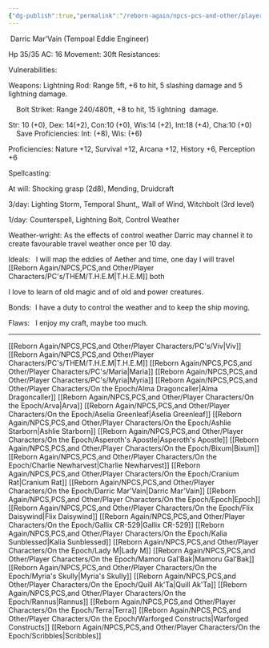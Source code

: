 ```yaml
---
{"dg-publish":true,"permalink":"/reborn-again/npcs-pcs-and-other/player-characters/on-the-epoch/darric-mar-vain/"}
---
```


 Darric Mar'Vain (Tempoal Eddie Engineer)

Hp 35/35 AC: 16 Movement: 30ft Resistances:

Vulnerabilities:

Weapons: Lightning Rod: Range 5ft, +6 to hit, 5 slashing damage and 5 lightning damage.

    Bolt Striket: Range 240/480ft, +8 to hit, 15 lightning  damage.

Str: 10 (+0), Dex: 14(+2), Con:10 (+0), Wis:14 (+2), Int:18 (+4), Cha:10 (+0)         Save Proficiencies: Int: (+8), Wis: (+6)

Proficiencies: Nature +12, Survival +12, Arcana +12, History +6, Perception +6

  

Spellcasting:

At will: Shocking grasp (2d8), Mending, Druidcraft

3/day: Lighting Storm, Temporal Shunt,, Wall of Wind, Witchbolt (3rd level)

1/day: Counterspell, Lightning Bolt, Control Weather

Weather-wright: As the effects of control weather Darric may channel it to create favourable travel weather once per 10 day.

Ideals:   I will map the eddies of Aether and time, one day I will travel [[Reborn Again/NPCS,PCS,and Other/Player Characters/PC's/THEM/T.H.E.M\|T.H.E.M]] both

I love to learn of old magic and of old and power creatures.

Bonds:  I have a duty to control the weather and to keep the ship moving.

Flaws:   I enjoy my craft, maybe too much.

---
[[Reborn Again/NPCS,PCS,and Other/Player Characters/PC's/Viv\|Viv]]
[[Reborn Again/NPCS,PCS,and Other/Player Characters/PC's/THEM/T.H.E.M\|T.H.E.M]]
[[Reborn Again/NPCS,PCS,and Other/Player Characters/PC's/Maria\|Maria]]
[[Reborn Again/NPCS,PCS,and Other/Player Characters/PC's/Myria\|Myria]]
[[Reborn Again/NPCS,PCS,and Other/Player Characters/On the Epoch/Alma Dragoncaller\|Alma Dragoncaller]]
[[Reborn Again/NPCS,PCS,and Other/Player Characters/On the Epoch/Arva\|Arva]]
[[Reborn Again/NPCS,PCS,and Other/Player Characters/On the Epoch/Aselia Greenleaf\|Aselia Greenleaf]]
[[Reborn Again/NPCS,PCS,and Other/Player Characters/On the Epoch/Ashlie Starborn\|Ashlie Starborn]]
[[Reborn Again/NPCS,PCS,and Other/Player Characters/On the Epoch/Asperoth's Apostle\|Asperoth's Apostle]]
[[Reborn Again/NPCS,PCS,and Other/Player Characters/On the Epoch/Bixum\|Bixum]]
[[Reborn Again/NPCS,PCS,and Other/Player Characters/On the Epoch/Charlie Newharvest\|Charlie Newharvest]]
[[Reborn Again/NPCS,PCS,and Other/Player Characters/On the Epoch/Cranium Rat\|Cranium Rat]]
[[Reborn Again/NPCS,PCS,and Other/Player Characters/On the Epoch/Darric Mar'Vain\|Darric Mar'Vain]]
[[Reborn Again/NPCS,PCS,and Other/Player Characters/On the Epoch/Epoch\|Epoch]]
[[Reborn Again/NPCS,PCS,and Other/Player Characters/On the Epoch/Flix Daisywind\|Flix Daisywind]]
[[Reborn Again/NPCS,PCS,and Other/Player Characters/On the Epoch/Gallix CR-529\|Gallix CR-529]]
[[Reborn Again/NPCS,PCS,and Other/Player Characters/On the Epoch/Kalia Sunblessed\|Kalia Sunblessed]]
[[Reborn Again/NPCS,PCS,and Other/Player Characters/On the Epoch/Lady M\|Lady M]]
[[Reborn Again/NPCS,PCS,and Other/Player Characters/On the Epoch/Mamoru Gal’Bak\|Mamoru Gal’Bak]]
[[Reborn Again/NPCS,PCS,and Other/Player Characters/On the Epoch/Myria's Skully\|Myria's Skully]]
[[Reborn Again/NPCS,PCS,and Other/Player Characters/On the Epoch/Quill Ak'Ta\|Quill Ak'Ta]]
[[Reborn Again/NPCS,PCS,and Other/Player Characters/On the Epoch/Rannus\|Rannus]]
[[Reborn Again/NPCS,PCS,and Other/Player Characters/On the Epoch/Terra\|Terra]]
[[Reborn Again/NPCS,PCS,and Other/Player Characters/On the Epoch/Warforged Constructs\|Warforged Constructs]]
[[Reborn Again/NPCS,PCS,and Other/Player Characters/On the Epoch/Scribbles\|Scribbles]]